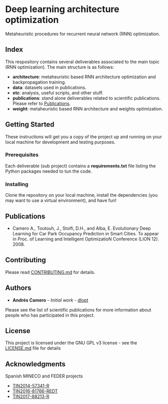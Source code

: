 # Deep learning architecture optimization

Metaheuristic procedures for recurrent neural network (RNN) optimization.


## Index

This respository contains several deliverables associated to the main topic (RNN optimization). The main structure is as follows:

* **architecture**: metaheuristic based RNN architecture optimization and backpropagation training.
* **data**: datasets used in publications.
* **etc**: analysis, useful scripts, and other stuff.
* **publications**: stand alone deliverables related to scientific publications. Please refer to [Publications](#publications).
* **weight**: metaheuristic based RNN architecture and weights optimization.



## Getting Started

These instructions will get you a copy of the project up and running on your local machine for development and testing purposes. 

### Prerequisites

Each deliverable (sub project) contains a **requirements.txt** file listing the Python packages needed to tun the code.

### Installing

Clone the repository on your local machine, install the dependencies (you may want to use a virtual environment), and have fun!


## Publications

* Camero A., Toutouh, J., Stolfi, D.H., and Alba, E. Evolutionary Deep Learning for Car Park Occupancy Prediction in Smart Cities. To appear in Proc. of Learning and Intelligent OptimizatioN Conference (LION 12). 2008.


## Contributing

Please read [CONTRIBUTING.md](CONTRIBUTING.md) for details.


## Authors

* **Andrés Camero** - *Initial work* - [dlopt](https://github.com/acamero/dlopt)

Please see the list of scientific publications for more information about people who has participated in this project.




## License

This project is licensed under the GNU GPL v3 license - see the [LICENSE.md](LICENSE.md) file for details

## Acknowledgments
Spanish MINECO and FEDER projects
* [TIN2014-57341-R](http://moveon.lcc.uma.es)
* [TIN2016-81766-REDT](http://cirti.es)
* [TIN2017-88213-R](http://6city.lcc.uma.es)

